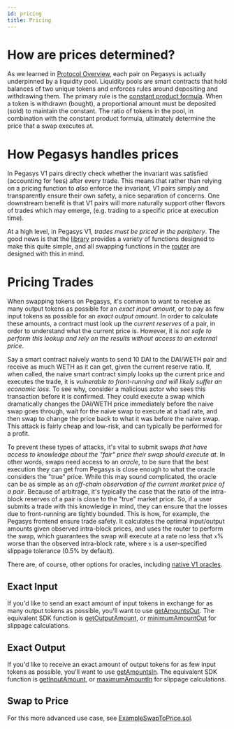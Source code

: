 ```yaml
---
id: pricing
title: Pricing
---
```


# How are prices determined?

As we learned in [Protocol Overview](../protocol-overview/how-uniswap-works), each pair on Pegasys is actually underpinned by a liquidity pool. Liquidity pools are smart contracts that hold balances of two unique tokens and enforces rules around depositing and withdrawing them. The primary rule is the [constant product formula](../protocol-overview/glossary#constant-product-formula). When a token is withdrawn (bought), a proportional amount must be deposited (sold) to maintain the constant. The ratio of tokens in the pool, in combination with the constant product formula, ultimately determine the price that a swap executes at.

# How Pegasys handles prices

In Pegasys V1 pairs directly check whether the invariant was satisfied (accounting for fees) after every trade. This means that rather than relying on a pricing function to _also_ enforce the invariant, V1 pairs simply and transparently ensure their own safety, a nice separation of concerns. One downstream benefit is that V1 pairs will more naturally support other flavors of trades which may emerge, (e.g. trading to a specific price at execution time).

At a high level, in Pegasys V1, _trades must be priced in the periphery_. The good news is that the [library](../../reference/smart-contracts/library)
provides a variety of functions designed to make this quite simple, and all swapping functions in the [router](../../reference/smart-contracts/router-02) are designed with this in mind.

# Pricing Trades

When swapping tokens on Pegasys, it's common to want to receive as many output tokens as possible for an _exact input amount_, or to pay as few input tokens as possible for an _exact output amount_. In order to calculate these amounts, a contract must look up the _current reserves_ of a pair, in order to understand what the current price is. However, it is _not safe to perform this lookup and rely on the results without access to an external price_.

Say a smart contract naively wants to send 10 DAI to the DAI/WETH pair and receive as much WETH as it can get, given the current reserve ratio. If, when called, the naive smart contract simply looks up the current price and executes the trade, it is _vulnerable to front-running and will likely suffer an economic loss_. To see why, consider a malicious actor who sees this transaction before it is confirmed. They could execute a swap which dramatically changes the DAI/WETH price immediately before the naive swap goes through, wait for the naive swap to execute at a bad rate, and then swap to change the price back to what it was before the naive swap. This attack is fairly cheap and low-risk, and can typically be performed for a profit.

To prevent these types of attacks, it's vital to submit swaps _that have access to knowledge about the "fair" price their swap should execute at_. In other words, swaps need access to an _oracle_, to be sure that the best execution they can get from Pegasys is close enough to what the oracle considers the "true" price. While this may sound complicated, the oracle can be as simple as an _off-chain observation of the current market price of a pair_. Because of arbitrage, it's typically the case that the ratio of the intra-block reserves of a pair is close to the "true" market price. So, if a user submits a trade with this knowledge in mind, they can ensure that the losses due to front-running are tightly bounded. This is how, for example, the Pegasys frontend ensure trade safety. It calculates the optimal input/output amounts given observed intra-block prices, and uses the router to perform the swap, which guarantees the swap will execute at a rate no less that `x`% worse than the observed intra-block rate, where `x` is a user-specified slippage tolerance (0.5% by default).

There are, of course, other options for oracles, including [native V1 oracles](../core-concepts/oracles).

## Exact Input

If you'd like to send an exact amount of input tokens in exchange for as many output tokens as possible, you'll want to use [getAmountsOut](../../reference/smart-contracts/router-02#getamountout). The equivalent SDK function is [getOutputAmount](../../../../sdk/2.0.0/reference/pair#getoutputamount), or [minimumAmountOut](../../../../sdk/2.0.0/reference/trade#minimumamountout-since-204) for slippage calculations.

## Exact Output

If you'd like to receive an exact amount of output tokens for as few input tokens as possible, you'll want to use [getAmountsIn](../../reference/smart-contracts/router-02#getamountsin). The equivalent SDK function is [getInputAmount](../../../../sdk/2.0.0/reference/pair#getinputamount), or [maximumAmountIn](../../../../sdk/2.0.0/reference/trade#maximumamountin-since-204) for slippage calculations.

## Swap to Price

For this more advanced use case, see [ExampleSwapToPrice.sol](https://github.com/Pegasys-fi/v1-periphery/blob/master/contracts/examples/ExampleSwapToPrice.sol).
